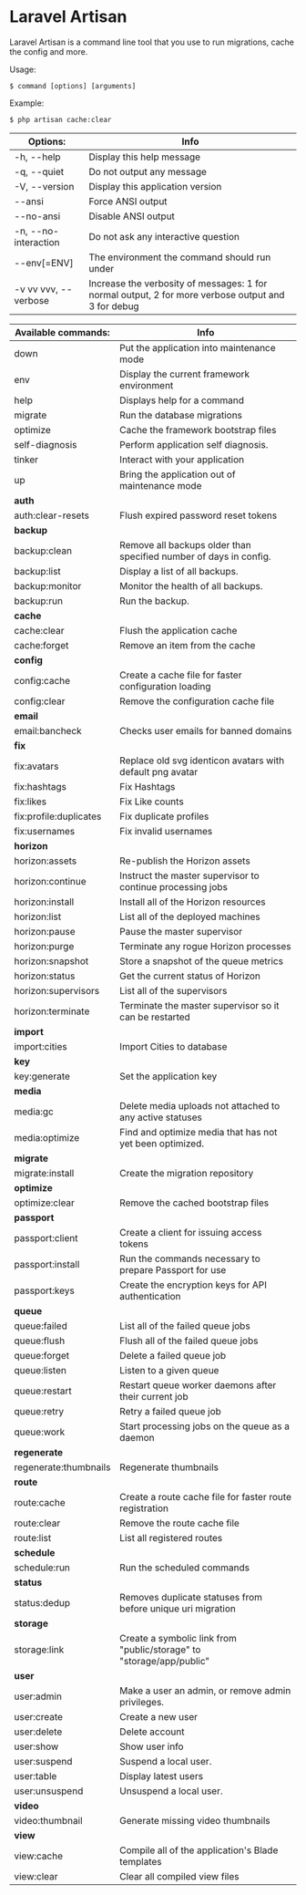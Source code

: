 # Laravel Artisan

Laravel Artisan is a command line tool that you use to run migrations, cache the config and more.

Usage:
```bash{1}
$ command [options] [arguments]
```


Example:
```bash{1}
$ php artisan cache:clear
```




| Options:| Info |
| ------ | ------ |
|  -h, --help            | Display this help message |
|  -q, --quiet           | Do not output any message |
|  -V, --version         | Display this application version |
|      --ansi            | Force ANSI output |
|      --no-ansi         | Disable ANSI output |
|  -n, --no-interaction  | Do not ask any interactive question |
|      --env[=ENV]       | The environment the command should run under |
|  -v vv vvv, --verbose  | Increase the verbosity of messages: 1 for normal output, 2 for more verbose output and 3 for debug |



| Available commands: | Info |
| ------ | ------ |
|  down                    | Put the application into maintenance mode |
|  env                     | Display the current framework environment |
|  help                    | Displays help for a command |
|  migrate                 | Run the database migrations |
|  optimize                | Cache the framework bootstrap files |
|  self-diagnosis          | Perform application self diagnosis. |
|  tinker                  | Interact with your application |
|  up                      | Bring the application out of maintenance mode |
| **auth** |  | 
|  auth:clear-resets       | Flush expired password reset tokens |
| **backup** |  | 
|  backup:clean            | Remove all backups older than specified number of days in config. |
|  backup:list             | Display a list of all backups. |
|  backup:monitor          | Monitor the health of all backups. |
|  backup:run              | Run the backup. |
| **cache** |  | 
|  cache:clear             | Flush the application cache | 
|  cache:forget            | Remove an item from the cache | 
| **config** |  | 
|  config:cache             | Create a cache file for faster configuration loading | 
|  config:clear             | Remove the configuration cache file | 
| **email** | | 
|  email:bancheck          | Checks user emails for banned domains | 
| **fix** | | 
|  fix:avatars             | Replace old svg identicon avatars with default png avatar | 
|  fix:hashtags            | Fix Hashtags | 
|  fix:likes               | Fix Like counts | 
|  fix:profile:duplicates   | Fix duplicate profiles | 
|  fix:usernames           | Fix invalid usernames | 
| **horizon** |  | 
|  horizon:assets           | Re-publish the Horizon assets | 
|  horizon:continue         | Instruct the master supervisor to continue processing jobs | 
|  horizon:install          | Install all of the Horizon resources | 
|  horizon:list             | List all of the deployed machines | 
|  horizon:pause            | Pause the master supervisor | 
|  horizon:purge            | Terminate any rogue Horizon processes | 
|  horizon:snapshot         | Store a snapshot of the queue metrics | 
|  horizon:status           | Get the current status of Horizon | 
|  horizon:supervisors      | List all of the supervisors | 
|  horizon:terminate        | Terminate the master supervisor so it can be restarted | 
| **import** |  | 
|  import:cities            | Import Cities to database | 
| **key** |  | 
|  key:generate             | Set the application key | 
| **media** |  | 
|  media:gc                 | Delete media uploads not attached to any active statuses | 
|  media:optimize           | Find and optimize media that has not yet been optimized. | 
| **migrate** |  | 
|  migrate:install          | Create the migration repository | 
| **optimize** |  | 
|  optimize:clear           | Remove the cached bootstrap files | 
| **passport** |  | 
|  passport:client          | Create a client for issuing access tokens | 
|  passport:install         | Run the commands necessary to prepare Passport for use | 
|  passport:keys            | Create the encryption keys for API authentication | 
| **queue** |  | 
|  queue:failed             | List all of the failed queue jobs | 
|  queue:flush              | Flush all of the failed queue jobs | 
|  queue:forget             | Delete a failed queue job | 
|  queue:listen             | Listen to a given queue | 
|  queue:restart            | Restart queue worker daemons after their current job | 
|  queue:retry              | Retry a failed queue job | 
|  queue:work               | Start processing jobs on the queue as a daemon | 
| **regenerate** |  | 
|  regenerate:thumbnails    | Regenerate thumbnails | 
| **route** |  | 
|  route:cache              | Create a route cache file for faster route registration | 
|  route:clear              | Remove the route cache file | 
|  route:list               | List all registered routes | 
| **schedule** |  | 
|  schedule:run             | Run the scheduled commands | 
| **status** |  | 
|  status:dedup            | Removes duplicate statuses from before unique uri migration | 
| **storage** | | 
|  storage:link            | Create a symbolic link from "public/storage" to "storage/app/public" | 
| **user** |  |
|  user:admin              | Make a user an admin, or remove admin privileges. | 
|  user:create             | Create a new user | 
|  user:delete             | Delete account | 
|  user:show               | Show user info | 
|  user:suspend            | Suspend a local user. | 
|  user:table              | Display latest users | 
|  user:unsuspend          | Unsuspend a local user. | 
| **video** |  | 
|  video:thumbnail         | Generate missing video thumbnails | 
| **view** |  |
|  view:cache              | Compile all of the application's Blade templates | 
|  view:clear              | Clear all compiled view files | 
